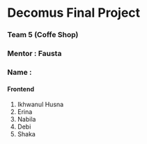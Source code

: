 <h1>Decomus Final Project</h1>
<h3>Team 5 (Coffe Shop)</h3>
<h3>Mentor : Fausta</h3>
<h3>Name :</h3>
<h4>Frontend</h4>
<ol>
  <li>Ikhwanul Husna</li>
  <li>Erina</li>
  <li>Nabila</li>
  <li>Debi</li>
  <li>Shaka</li>
</ol>
